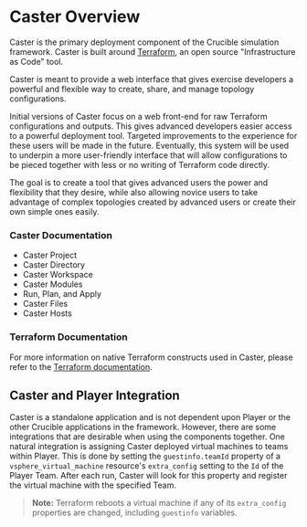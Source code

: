# Caster Overview

Caster is the primary deployment component of the Crucible simulation framework. Caster is built around [Terraform](https://www.terraform.io/), an open source "Infrastructure as Code" tool. 

Caster is meant to provide a web interface that gives exercise developers a powerful and flexible way to create, share, and manage topology configurations. 

Initial versions of Caster focus on a web front-end for raw Terraform configurations and outputs. This gives advanced developers easier access to a powerful deployment tool. Targeted improvements to the experience for these users will be made in the future. Eventually, this system will be used to underpin a more user-friendly interface that will allow configurations to be pieced together with less or no writing of Terraform code directly. 

The goal is to create a tool that gives advanced users the power and flexibility that they desire, while also allowing novice users to take advantage of complex topologies created by advanced users or create their own simple ones easily.

### Caster Documentation

- Caster Project
- Caster Directory
- Caster Workspace
- Caster Modules
- Run, Plan, and Apply
- Caster Files
- Caster Hosts 

### Terraform Documentation

For more information on native Terraform constructs used in Caster, please refer to the [Terraform documentation](https://www.terraform.io/docs/index.html).

## Caster and Player Integration

Caster is a standalone application and is not dependent upon Player or the other Crucible applications in the framework. However, there are some integrations that are desirable when using the components together. One natural integration is assigning Caster deployed virtual machines to teams within Player. This is done  by setting the `guestinfo.teamId` property of a `vsphere_virtual_machine` resource's `extra_config` setting to the `Id` of the Player Team. After each run, Caster will look for this property and register the virtual machine with the specified Team.
>**Note:** Terraform reboots a virtual machine if any of its `extra_config` properties are changed, including `guestinfo` variables.
